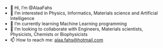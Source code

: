 - 👋 Hi, I’m @AlaaFahs
- 👀 I’m interested in Physics, Informatics, Materials science and Artificial Intelligence
- 🌱 I’m currently learning Machine Learning programming
- 💞️ I’m looking to collaborate with Engineers, Materials scientists, Physicists, Chemists or Biophysicists
- 📫 How to reach me: alaa.fahs@hotmail.com 

<!---
AlaaFahs/AlaaFahs is a ✨ special ✨ repository because its `README.md` (this file) appears on your GitHub profile.
You can click the Preview link to take a look at your changes.
--->
